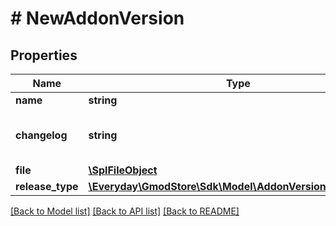 # # NewAddonVersion

## Properties

Name | Type | Description | Notes
------------ | ------------- | ------------- | -------------
**name** | **string** |  | 
**changelog** | **string** | You can pass in markdown here | 
**file** | [**\SplFileObject**](\SplFileObject.md) |  | 
**release_type** | [**\Everyday\GmodStore\Sdk\Model\AddonVersionReleaseType**](AddonVersionReleaseType.md) |  | [optional] 

[[Back to Model list]](../../README.md#documentation-for-models) [[Back to API list]](../../README.md#documentation-for-api-endpoints) [[Back to README]](../../README.md)



